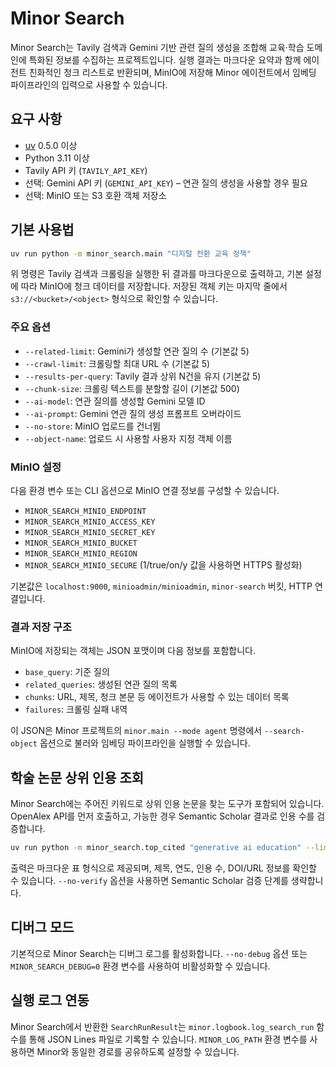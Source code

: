 # Minor Search

Minor Search는 Tavily 검색과 Gemini 기반 관련 질의 생성을 조합해 교육·학습 도메인에 특화된 정보를 수집하는 프로젝트입니다. 실행 결과는 마크다운 요약과 함께 에이전트 친화적인 청크 리스트로 반환되며, MinIO에 저장해 Minor 에이전트에서 임베딩 파이프라인의 입력으로 사용할 수 있습니다.

## 요구 사항
- [uv](https://github.com/astral-sh/uv) 0.5.0 이상
- Python 3.11 이상
- Tavily API 키 (`TAVILY_API_KEY`)
- 선택: Gemini API 키 (`GEMINI_API_KEY`) – 연관 질의 생성을 사용할 경우 필요
- 선택: MinIO 또는 S3 호환 객체 저장소

## 기본 사용법
```bash
uv run python -m minor_search.main "디지털 전환 교육 정책"
```

위 명령은 Tavily 검색과 크롤링을 실행한 뒤 결과를 마크다운으로 출력하고, 기본 설정에 따라 MinIO에 청크 데이터를 저장합니다. 저장된 객체 키는 마지막 줄에서 `s3://<bucket>/<object>` 형식으로 확인할 수 있습니다.

### 주요 옵션
- `--related-limit`: Gemini가 생성할 연관 질의 수 (기본값 5)
- `--crawl-limit`: 크롤링할 최대 URL 수 (기본값 5)
- `--results-per-query`: Tavily 결과 상위 N건을 유지 (기본값 5)
- `--chunk-size`: 크롤링 텍스트를 분할할 길이 (기본값 500)
- `--ai-model`: 연관 질의를 생성할 Gemini 모델 ID
- `--ai-prompt`: Gemini 연관 질의 생성 프롬프트 오버라이드
- `--no-store`: MinIO 업로드를 건너뜀
- `--object-name`: 업로드 시 사용할 사용자 지정 객체 이름

### MinIO 설정
다음 환경 변수 또는 CLI 옵션으로 MinIO 연결 정보를 구성할 수 있습니다.

- `MINOR_SEARCH_MINIO_ENDPOINT`
- `MINOR_SEARCH_MINIO_ACCESS_KEY`
- `MINOR_SEARCH_MINIO_SECRET_KEY`
- `MINOR_SEARCH_MINIO_BUCKET`
- `MINOR_SEARCH_MINIO_REGION`
- `MINOR_SEARCH_MINIO_SECURE` (1/true/on/y 값을 사용하면 HTTPS 활성화)

기본값은 `localhost:9000`, `minioadmin/minioadmin`, `minor-search` 버킷, HTTP 연결입니다.

### 결과 저장 구조
MinIO에 저장되는 객체는 JSON 포맷이며 다음 정보를 포함합니다.
- `base_query`: 기준 질의
- `related_queries`: 생성된 연관 질의 목록
- `chunks`: URL, 제목, 청크 본문 등 에이전트가 사용할 수 있는 데이터 목록
- `failures`: 크롤링 실패 내역

이 JSON은 Minor 프로젝트의 `minor.main --mode agent` 명령에서 `--search-object` 옵션으로 불러와 임베딩 파이프라인을 실행할 수 있습니다.

## 학술 논문 상위 인용 조회
Minor Search에는 주어진 키워드로 상위 인용 논문을 찾는 도구가 포함되어 있습니다. OpenAlex API를 먼저 호출하고, 가능한 경우 Semantic Scholar 결과로 인용 수를 검증합니다.

```bash
uv run python -m minor_search.top_cited "generative ai education" --limit 5
```

출력은 마크다운 표 형식으로 제공되며, 제목, 연도, 인용 수, DOI/URL 정보를 확인할 수 있습니다. `--no-verify` 옵션을 사용하면 Semantic Scholar 검증 단계를 생략합니다.

## 디버그 모드
기본적으로 Minor Search는 디버그 로그를 활성화합니다. `--no-debug` 옵션 또는 `MINOR_SEARCH_DEBUG=0` 환경 변수를 사용하여 비활성화할 수 있습니다.

## 실행 로그 연동
Minor Search에서 반환한 `SearchRunResult`는 `minor.logbook.log_search_run` 함수를 통해 JSON Lines 파일로 기록할 수 있습니다. `MINOR_LOG_PATH` 환경 변수를 사용하면 Minor와 동일한 경로를 공유하도록 설정할 수 있습니다.
